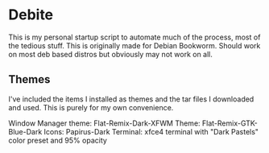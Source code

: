 # Debite
This is my personal startup script to automate much of the process, most of the tedious stuff. This is originally made for Debian Bookworm. Should work on most deb based distros but obviously may not work on all.

## Themes
I've included the items I installed as themes and the tar files I downloaded and used. This is purely for my own convenience.

Window Manager theme: Flat-Remix-Dark-XFWM
Theme: Flat-Remix-GTK-Blue-Dark
Icons: Papirus-Dark
Terminal: xfce4 terminal with "Dark Pastels" color preset and 95% opacity
